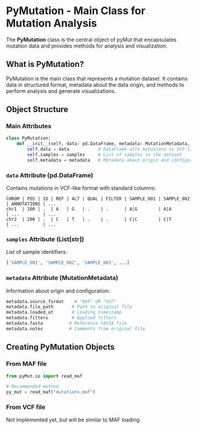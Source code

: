 # PyMutation - Main Class for Mutation Analysis

The **PyMutation** class is the central object of pyMut that encapsulates mutation data and provides methods for analysis and visualization.

## What is PyMutation?

PyMutation is the main class that represents a mutation dataset. It contains data in structured format, metadata about the data origin, and methods to perform analysis and generate visualizations.

## Object Structure

### Main Attributes

```python
class PyMutation:
    def __init__(self, data: pd.DataFrame, metadata: MutationMetadata, samples: List[str]):
        self.data = data           # DataFrame with mutations in VCF-like format
        self.samples = samples     # List of samples in the dataset
        self.metadata = metadata   # Metadata about origin and configuration
```

### `data` Attribute (pd.DataFrame)
Contains mutations in VCF-like format with standard columns:

```
CHROM | POS | ID | REF | ALT | QUAL | FILTER | SAMPLE_001 | SAMPLE_002 | ANNOTATIONS | ...
chr1  | 100 | .  | A   | G   | .    | .      | A|G        | A|A        | ...         | ...
chr2  | 200 | .  | C   | T   | .    | .      | C|C        | C|T        | ...         | ...
```

### `samples` Attribute (List[str])
List of sample identifiers:
```python
['SAMPLE_001', 'SAMPLE_002', 'SAMPLE_003', ...]
```

### `metadata` Attribute (MutationMetadata)
Information about origin and configuration:
```python
metadata.source_format    # "MAF" OR "VCF"
metadata.file_path       # Path to original file
metadata.loaded_at       # Loading timestamp
metadata.filters         # Applied filters
metadata.fasta          # Reference FASTA file
metadata.notes          # Comments from original file
```

## Creating PyMutation Objects

### From MAF file
```python
from pyMut.io import read_maf

# Recommended method
py_mut = read_maf("mutations.maf")
```

### From VCF file
Not implemented yet, but will be similar to MAF loading.